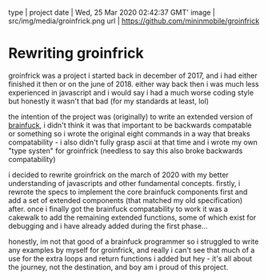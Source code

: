 type | project
date | Wed, 25 Mar 2020 02:42:37 GMT'
image | src/img/media/groinfrick.png
url | https://github.com/mininmobile/groinfrick

# Rewriting groinfrick

groinfrick was a project i started back in december of 2017, and i had either finished it then or on the june of 2018. either way back then i was much less experienced in javascript and i would say i had a much worse coding style but honestly it wasn't that bad (for my standards at least, lol)

the intention of the project was (originally) to write an extended version of <a class='external' href='https://esolangs.org/wiki/Brainfuck'>brainfuck</a>, i didn't think it was that important to be backwards compatable or something so i wrote the original eight commands in a way that breaks compatability - i also didn't fully grasp ascii at that time and i wrote my own "type systen" for groinfrick (needless to say this also broke backwards compatability)

i decided to rewrite groinfrick on the march of 2020 with my better understanding of javascripts and other fundamental concepts. firstly, i rewrote the specs to implement the core brainfuck components first and add a set of extended components (that matched my old specification) after. once i finally got the brainfuck compatability to work it was a cakewalk to add the remaining extended functions, some of which exist for debugging and i have already added during the first phase...

honestly, im not that good of a brainfuck programmer so i struggled to write any examples by myself for groinfrick, and really i can't see that much of a use for the extra loops and return functions i added but hey - it's all about the journey, not the destination, and boy am i proud of this project.

